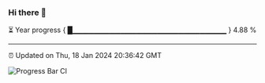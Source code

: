 ### Hi there 👋

⏳ Year progress { █▁▁▁▁▁▁▁▁▁▁▁▁▁▁▁▁▁▁▁▁▁▁▁▁▁▁▁▁▁ } 4.88 %

---

⏰ Updated on Thu, 18 Jan 2024 20:36:42 GMT

![Progress Bar CI](https://github.com/IshwaranRudhara/GIT-ACTION/workflows/Progress%20Bar%20CI/badge.svg)
